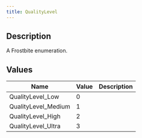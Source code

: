 ```yaml
---
title: QualityLevel
---
```

## Description

A Frostbite enumeration.

## Values

| Name                 | Value | Description |
| -------------------- | ----- | ----------- |
| QualityLevel\_Low    | 0     |             |
| QualityLevel\_Medium | 1     |             |
| QualityLevel\_High   | 2     |             |
| QualityLevel\_Ultra  | 3     |             |
